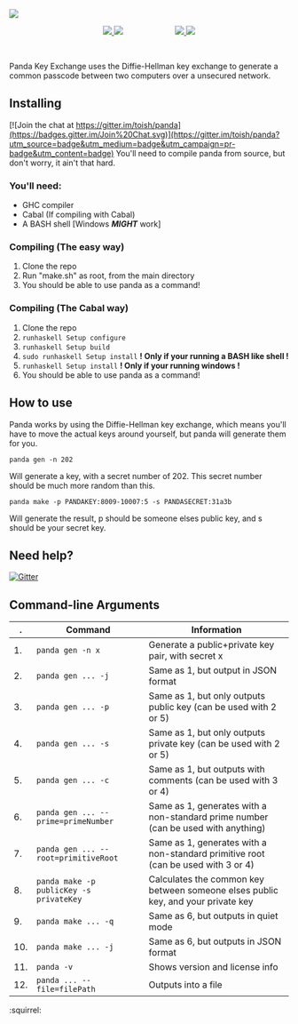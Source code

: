 <img src="http://digitalpanda.ca/panda/panda-header.png"/>
<div align="center">

<a href="https://travis-ci.org/toish/panda"><img src="https://travis-ci.org/toish/panda.svg?branch=master"/> <img src="http://digitalpanda.ca/panda/master.png"/></a> &nbsp;&nbsp;&nbsp;&nbsp;&nbsp;&nbsp;&nbsp;&nbsp;&nbsp;&nbsp;&nbsp;&nbsp;&nbsp;&nbsp;&nbsp;&nbsp;&nbsp;&nbsp;&nbsp;&nbsp;&nbsp;&nbsp;
<a href="https://travis-ci.org/toish/panda"><img src="https://travis-ci.org/toish/panda.svg?branch=develop"/> <img src="http://digitalpanda.ca/panda/develop.png"/></a>

</div>
<br/>

Panda Key Exchange uses the Diffie-Hellman key exchange to generate a common passcode between two computers over a unsecured network.

## Installing

[![Join the chat at https://gitter.im/toish/panda](https://badges.gitter.im/Join%20Chat.svg)](https://gitter.im/toish/panda?utm_source=badge&utm_medium=badge&utm_campaign=pr-badge&utm_content=badge)
You'll need to compile panda from source, but don't worry, it ain't that hard.

### You'll need:
- GHC compiler
- Cabal (If compiling with Cabal)
- A BASH shell [Windows _**MIGHT**_ work]

### Compiling (The easy way)
1. Clone the repo
2. Run "make.sh" as root, from the main directory
3. You should be able to use panda as a command!

### Compiling (The Cabal way)
1. Clone the repo
2. `runhaskell Setup configure`
3. `runhaskell Setup build`
4. `sudo runhaskell Setup install` **! Only if your running a BASH like shell !**
4. `runhaskell Setup install` **! Only if your running windows !**
5. You should be able to use panda as a command!

## How to use
Panda works by using the Diffie-Hellman key exchange, which means you'll have to move the actual keys around yourself, but panda will generate them for you.

```shell
panda gen -n 202
```
Will generate a key, with a secret number of 202. This secret number should be much more random than this.

```shell
panda make -p PANDAKEY:8009-10007:5 -s PANDASECRET:31a3b
```
Will generate the result, p should be someone elses public key, and s should be your secret key.

## Need help?
[![Gitter](https://badges.gitter.im/Join%20Chat.svg)](https://gitter.im/toish/panda?utm_source=badge&utm_medium=badge&utm_campaign=pr-badge)

## Command-line Arguments
 .  |                 Command                 |                                    Information
--- | --------------------------------------- | ---------------------------------------------------------------------------------
1.  | `panda gen -n x`                        | Generate a public+private key pair, with secret x
2.  | `panda gen ... -j`                      | Same as 1, but output in JSON format
3.  | `panda gen ... -p`                      | Same as 1, but only outputs public key (can be used with 2 or 5)
4.  | `panda gen ... -s`                      | Same as 1, but only outputs private key (can be used with 2 or 5)
5.  | `panda gen ... -c`                      | Same as 1, but outputs with comments (can be used with 3 or 4)
6.  | `panda gen ... --prime=primeNumber`     | Same as 1, generates with a non-standard prime number (can be used with anything)
7.  | `panda gen ... --root=primitiveRoot`    | Same as 1, generates with a non-standard primitive root (can be used with 3 or 4)
8.  | `panda make -p publicKey -s privateKey` | Calculates the common key between someone elses public key, and your private key
9.  | `panda make ... -q`                     | Same as 6, but outputs in quiet mode
10. | `panda make ... -j`                     | Same as 6, but outputs in JSON format
11. | `panda -v`                              | Shows version and license info
12. | `panda ... --file=filePath`             | Outputs into a file

:squirrel:
